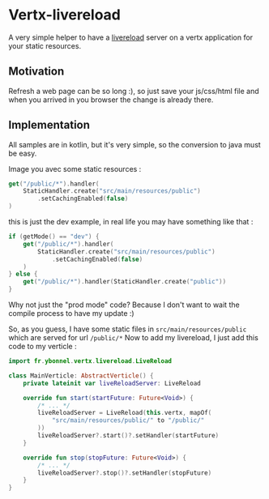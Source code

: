 # Vertx-livereload

A very simple helper to have a [livereload](http://livereload.com/) server on a vertx application for your static resources.

## Motivation

Refresh a web page can be so long :), so just save your js/css/html file and when you arrived in you browser the change is already there.

## Implementation

All samples are in kotlin, but it's very simple, so the conversion to java must be easy.

Image you avec some static resources :
```kotlin
get("/public/*").handler(
    StaticHandler.create("src/main/resources/public")
        .setCachingEnabled(false)
)
```
this is just the dev example, in real life you may have something like that :
```kotlin
if (getMode() == "dev") {
    get("/public/*").handler(
        StaticHandler.create("src/main/resources/public")
            .setCachingEnabled(false)    
    )
} else {
    get("/public/*").handler(StaticHandler.create("public"))
} 
```

Why not just the "prod mode" code? Because I don't want to wait the compile process to have my update :)

So, as you guess, I have some static files in ```src/main/resources/public``` which are served for url ```/public/*```
Now to add my livereload, I just add this code to my verticle :
```kotlin
import fr.ybonnel.vertx.livereload.LiveReload

class MainVerticle: AbstractVerticle() {
    private lateinit var liveReloadServer: LiveReload

    override fun start(startFuture: Future<Void>) {
        /* ... */
        liveReloadServer = LiveReload(this.vertx, mapOf(
            "src/main/resources/public/" to "/public/"
        ))
        liveReloadServer?.start()?.setHandler(startFuture)
    }

    override fun stop(stopFuture: Future<Void>) {
        /* ... */
        liveReloadServer?.stop()?.setHandler(stopFuture)
    }
}
```